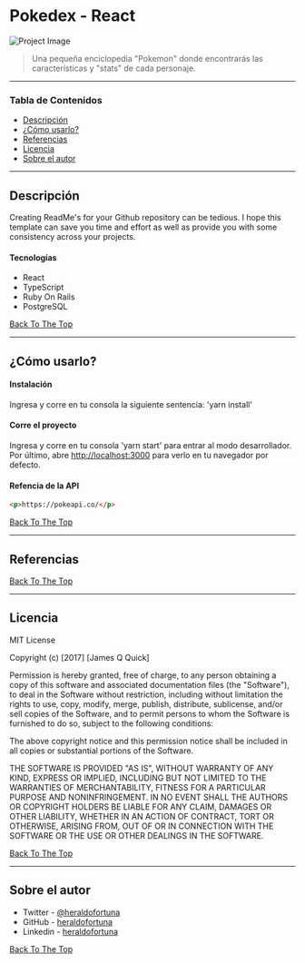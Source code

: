 # Pokedex - React

![Project Image](project-image-url)

> Una pequeña enciclopedia "Pokemon" donde encontrarás las características y "stats" de cada personaje.

---

### Tabla de Contenidos

- [Descripción](#description)
- [¿Cómo usarlo?](#how-to-use)
- [Referencias](#references)
- [Licencia](#license)
- [Sobre el autor](#author-info)

---

## Descripción

Creating ReadMe's for your Github repository can be tedious. I hope this template can save you time and effort as well as provide you with some consistency across your projects.

#### Tecnologías

- React
- TypeScript
- Ruby On Rails
- PostgreSQL

[Back To The Top](#read-me-template)

---

## ¿Cómo usarlo?

#### Instalación

Ingresa y corre en tu consola la siguiente sentencia: 'yarn install'

#### Corre el proyecto

Ingresa y corre en tu consola 'yarn start' para entrar al modo desarrollador.
Por último, abre [http://localhost:3000](http://localhost:3000) para verlo en tu navegador por defecto.

#### Refencia de la API

```html
<p>https://pokeapi.co/</p>
```

[Back To The Top](#read-me-template)

---

## Referencias

[Back To The Top](#read-me-template)

---

## Licencia

MIT License

Copyright (c) [2017] [James Q Quick]

Permission is hereby granted, free of charge, to any person obtaining a copy
of this software and associated documentation files (the "Software"), to deal
in the Software without restriction, including without limitation the rights
to use, copy, modify, merge, publish, distribute, sublicense, and/or sell
copies of the Software, and to permit persons to whom the Software is
furnished to do so, subject to the following conditions:

The above copyright notice and this permission notice shall be included in all
copies or substantial portions of the Software.

THE SOFTWARE IS PROVIDED "AS IS", WITHOUT WARRANTY OF ANY KIND, EXPRESS OR
IMPLIED, INCLUDING BUT NOT LIMITED TO THE WARRANTIES OF MERCHANTABILITY,
FITNESS FOR A PARTICULAR PURPOSE AND NONINFRINGEMENT. IN NO EVENT SHALL THE
AUTHORS OR COPYRIGHT HOLDERS BE LIABLE FOR ANY CLAIM, DAMAGES OR OTHER
LIABILITY, WHETHER IN AN ACTION OF CONTRACT, TORT OR OTHERWISE, ARISING FROM,
OUT OF OR IN CONNECTION WITH THE SOFTWARE OR THE USE OR OTHER DEALINGS IN THE
SOFTWARE.

[Back To The Top](#read-me-template)

---

## Sobre el autor

- Twitter - [@heraldofortuna](https://twitter.com/heraldofortuna)
- GitHub - [heraldofortuna](https://github.com/heraldofortuna)
- Linkedin - [heraldofortuna](https://www.linkedin.com/in/heraldo-fortuna/)

[Back To The Top](#read-me-template)
